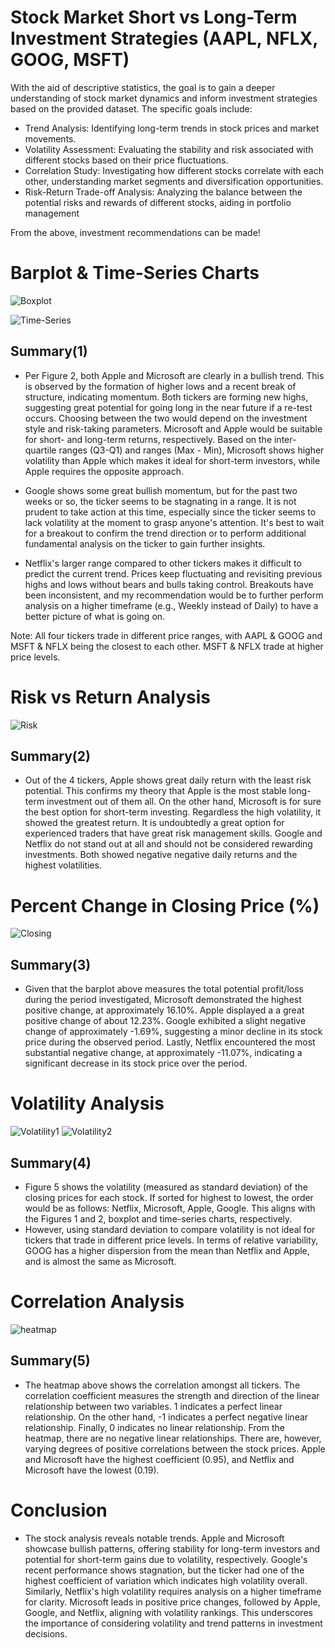 # Stock Market Short vs Long-Term Investment Strategies (AAPL, NFLX, GOOG, MSFT)

With the aid of descriptive statistics, the goal is to gain a deeper understanding of stock market dynamics and inform investment strategies based on the provided dataset.
The specific goals include:

- Trend Analysis: Identifying long-term trends in stock prices and market movements.
- Volatility Assessment: Evaluating the stability and risk associated with different stocks based on their price fluctuations.
- Correlation Study: Investigating how different stocks correlate with each other, understanding market segments and diversification opportunities.
- Risk-Return Trade-off Analysis: Analyzing the balance between the potential risks and rewards of different stocks, aiding in portfolio management

From the above, investment recommendations can be made!

# Barplot & Time-Series Charts

![Boxplot](images/boxplot.png)

![Time-Series](images/time_series.png)

## Summary(1)

- Per Figure 2, both Apple and Microsoft are clearly in a bullish trend. This is observed by the formation of higher lows and a recent break of structure, indicating momentum. Both tickers are forming new highs, suggesting great potential for going long in the near future if a re-test occurs. Choosing between the two would depend on the investment style and risk-taking parameters. Microsoft and Apple would be suitable for short- and long-term returns, respectively. Based on the inter-quartile ranges (Q3-Q1) and ranges (Max - Min), Microsoft shows higher volatility than Apple which makes it ideal for short-term investors, while Apple requires the opposite approach.

- Google shows some great bullish momentum, but for the past two weeks or so, the ticker seems to be stagnating in a range. It is not prudent to take action at this time, especially since the ticker seems to lack volatility at the moment to grasp anyone's attention. It's best to wait for a breakout to confirm the trend direction or to perform additional fundamental analysis on the ticker to gain further insights.

- Netflix's larger range compared to other tickers makes it difficult to predict the current trend. Prices keep fluctuating and revisiting previous highs and lows without bears and bulls taking control. Breakouts have been inconsistent, and my recommendation would be to further perform analysis on a higher timeframe (e.g., Weekly instead of Daily) to have a better picture of what is going on.

Note: All four tickers trade in different price ranges, with AAPL & GOOG and MSFT & NFLX being the closest to each other. MSFT & NFLX trade at higher price levels.

# Risk vs Return Analysis

![Risk](images/risk_return.png)

## Summary(2)

- Out of the 4 tickers, Apple shows great daily return with the least risk potential. This confirms my theory that Apple is the most stable long-term investment out of them all. On the other hand, Microsoft is for sure the best option for short-term investing. Regardless the high volatility, it showed the greatest return. It is undoubtedly a great option for experienced traders that have great risk management skills.  Google and Netflix do not stand out at all and should not be considered rewarding investments. Both showed negative negative daily returns and the highest volatilities. 

# Percent Change in Closing Price (%)

![Closing](images/closingprice.png)

## Summary(3)

- Given that the barplot above measures the total potential profit/loss during the period investigated, Microsoft demonstrated the highest positive change, at approximately 16.10%. Apple displayed a a great positive change of about 12.23%. Google exhibited a slight negative change of approximately -1.69%, suggesting a minor decline in its stock price during the observed period. Lastly, Netflix encountered the most substantial negative change, at approximately -11.07%, indicating a significant decrease in its stock price over the period.

# Volatility Analysis

![Volatility1](images/volatility_1.png)
![Volatility2](images/volatility_2.png)

## Summary(4)
- Figure 5 shows the volatility (measured as standard deviation) of the closing prices for each stock. If sorted for highest to lowest, the order would be as follows: Netflix, Microsoft, Apple, Google. This aligns with the Figures 1 and 2, boxplot and time-series charts, respectively.
- However, using standard deviation to compare volatility is not ideal for tickers that trade in different price levels. In terms of relative variability, GOOG has a higher dispersion from the mean than Netflix and Apple, and is almost the same as Microsoft.

# Correlation Analysis 

![heatmap](images/heatmap.png)

## Summary(5)

- The heatmap above shows the correlation amongst all tickers. The correlation coefficient measures the strength and direction of the linear relationship between two variables. 1 indicates a perfect linear relationship. On the other hand, -1 indicates a perfect negative linear relationship. Finally, 0 indicates no linear relationship. From the heatmap, there are no negative linear relationships. There are, however, varying degrees of positive correlations between the stock prices. Apple and Microsoft have the highest coefficient (0.95), and Netflix and Microsoft have the lowest (0.19).

# Conclusion

- The stock analysis reveals notable trends. Apple and Microsoft showcase bullish patterns, offering stability for long-term investors and potential for short-term gains due to volatility, respectively. Google's recent performance shows stagnation, but the ticker had one of the highest coefficient of variation which indicates high volatility overall. Similarly, Netflix's high volatility requires analysis on a higher timeframe for clarity. Microsoft leads in positive price changes, followed by Apple, Google, and Netflix, aligning with volatility rankings. This underscores the importance of considering volatility and trend patterns in investment decisions.
